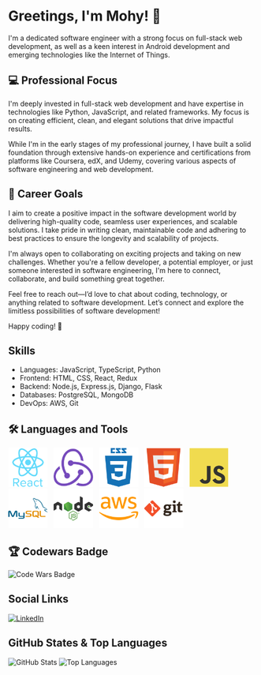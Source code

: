 
# Greetings, I'm Mohy! :wave:

I'm a dedicated software engineer with a strong focus on full-stack web development, as well as a keen interest in Android development and emerging technologies like the Internet of Things.

## 💻 Professional Focus

I'm deeply invested in full-stack web development and have expertise in technologies like Python, JavaScript, and related frameworks. My focus is on creating efficient, clean, and elegant solutions that drive impactful results.

While I'm in the early stages of my professional journey, I have built a solid foundation through extensive hands-on experience and certifications from platforms like Coursera, edX, and Udemy, covering various aspects of software engineering and web development.

## 🌟 Career Goals

I aim to create a positive impact in the software development world by delivering high-quality code, seamless user experiences, and scalable solutions. I take pride in writing clean, maintainable code and adhering to best practices to ensure the longevity and scalability of projects.

I'm always open to collaborating on exciting projects and taking on new challenges. Whether you're a fellow developer, a potential employer, or just someone interested in software engineering, I'm here to connect, collaborate, and build something great together.

Feel free to reach out—I’d love to chat about coding, technology, or anything related to software development. Let’s connect and explore the limitless possibilities of software development!

Happy coding! 🚀

## Skills

- Languages: JavaScript, TypeScript, Python
- Frontend: HTML, CSS, React, Redux
- Backend: Node.js, Express.js, Django, Flask
- Databases: PostgreSQL, MongoDB
- DevOps: AWS, Git

## :hammer_and_wrench: Languages and Tools

<img src="https://github.com/devicons/devicon/blob/master/icons/react/react-original-wordmark.svg" alt="React" width="80" height="80" /> &nbsp;
<img src="https://github.com/devicons/devicon/blob/master/icons/redux/redux-original.svg" alt="Redux" width="80" height="80" /> &nbsp;
<img src="https://github.com/devicons/devicon/blob/master/icons/css3/css3-plain-wordmark.svg" alt="CSS3" width="80" height="80" /> &nbsp;
<img src="https://github.com/devicons/devicon/blob/master/icons/html5/html5-original.svg" alt="HTML5" width="80" height="80" /> &nbsp;
<img src="https://github.com/devicons/devicon/blob/master/icons/javascript/javascript-original.svg" alt="JavaScript" width="80" height="80" /> &nbsp;
<img src="https://github.com/devicons/devicon/blob/master/icons/mysql/mysql-original-wordmark.svg" alt="MySQL" width="80" height="80" /> &nbsp;
<img src="https://github.com/devicons/devicon/blob/master/icons/nodejs/nodejs-original-wordmark.svg" alt="NodeJS" width="80" height="80" /> &nbsp;
<img src="https://github.com/devicons/devicon/blob/master/icons/amazonwebservices/amazonwebservices-plain-wordmark.svg" alt="AWS" width="80" height="80" /> &nbsp;
<img src="https://github.com/devicons/devicon/blob/master/icons/git/git-original-wordmark.svg" alt="Git" width="80" height="80" /> &nbsp;


## :trophy: Codewars Badge

![Code Wars Badge](https://www.codewars.com/users/mohyswe/badges/large)

## Social Links

[<img src="https://www.logo.wine/a/logo/LinkedIn/LinkedIn-Icon-Logo.wine.svg" alt="LinkedIn" height="40">](https://www.linkedin.com/in/MohyDev)
&nbsp; &nbsp; &nbsp; &nbsp; 

## GitHub States & Top Languages

![GitHub Stats](https://github-readme-stats.vercel.app/api?username=Mohyswe&show_icons=true)
![Top Languages](https://github-readme-stats.vercel.app/api/top-langs/?username=Mohyswe)

